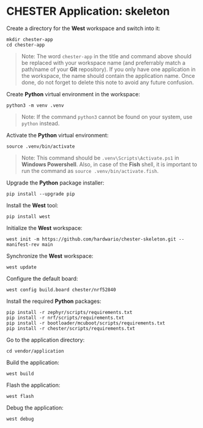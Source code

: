 # CHESTER Application: skeleton

Create a directory for the **West** workspace and switch into it:

```
mkdir chester-app
cd chester-app
```

> Note: The word `chester-app` in the title and command above should be replaced with your workspace name (and preferrably match a path/name of your **Git** repository). If you only have one application in the workspace, the name should contain the application name. Once done, do not forget to delete this note to avoid any future confusion.

Create **Python** virtual environment in the workspace:

```
python3 -m venv .venv
```

> Note: If the command `python3` cannot be found on your system, use `python` instead.

Activate the **Python** virtual environment:

```
source .venv/bin/activate
```

> Note: This command should be `.venv\Scripts\Activate.ps1` in **Windows Powershell**. Also, in case of the **Fish** shell, it is important to run the command as `source .venv/bin/activate.fish`.

Upgrade the **Python** package installer:

```
pip install --upgrade pip
```

Install the **West** tool:

```
pip install west
```

Initialize the **West** workspace:

```
west init -m https://github.com/hardwario/chester-skeleton.git --manifest-rev main
```

Synchronize the **West** workspace:

```
west update
```

Configure the default board:

```
west config build.board chester/nrf52840
```

Install the required **Python** packages:

```
pip install -r zephyr/scripts/requirements.txt
pip install -r nrf/scripts/requirements.txt
pip install -r bootloader/mcuboot/scripts/requirements.txt
pip install -r chester/scripts/requirements.txt
```

Go to the application directory:

```
cd vendor/application
```

Build the application:

```
west build
```

Flash the application:

```
west flash
```

Debug the application:

```
west debug
```
